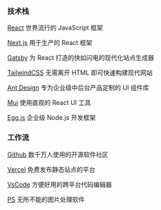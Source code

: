 ### 技术栈

[React](https://reactjs.org) 世界流行的 JavaScript 框架

[Next.js](https://nextjs.org) 用于生产的 React 框架

[Gatsby](https://gatsbyjs.com) 为 React 打造的快如闪电的现代化站点生成器

[TailwindCSS](https://tailwindcss.com) 无需离开 HTML 即可快速构建现代网站

[Ant Design](https://ant.design) 专为企业级中后台产品定制的 UI 组件库

[Mui](https://mui.com) 使用直观的 React UI 工具

[Egg.js](https://www.eggjs.org) 企业级 Node.js 开发框架

### 工作流

[Github](https://github.com) 数千万人使用的开源软件社区

[Vercel](https://vercel.com) 免费发布静态站点的平台

[VsCode](https://code.visualstudio.com) 方便好用的跨平台代码编辑器

[PS](https://www.adobe.com/cn/products/photoshop.html) 无所不能的图片处理软件

